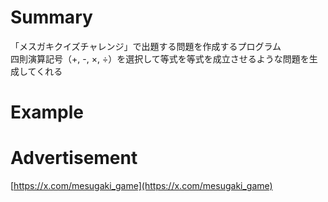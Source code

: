 # Summary

「メスガキクイズチャレンジ」で出題する問題を作成するプログラム  
四則演算記号（+, -, ×, ÷）を選択して等式を等式を成立させるような問題を生成してくれる

# Example

# Advertisement

[https://x.com/mesugaki_game](https://x.com/mesugaki_game)
